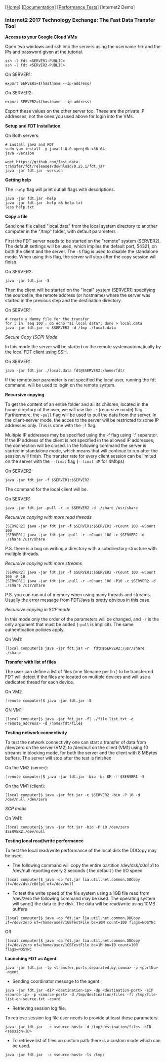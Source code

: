 [[Home](index.md)]  [[Documentation](doc-fdt-ddcopy.md)]  [[Performance Tests](perf-disk-to-disk.md)] [Internet2 Demo]



### Internet2 2017 Technology Exchange: The Fast Data Transfer Tool


**Access to your Google Cloud VMs**

Open two windows and ssh into the servers using the username `fdt` and the IPs and password given at the tutorial.

```
ssh -l fdt <SERVER1-PUBLIC>
ssh -l fdt <SERVER2-PUBLIC>
```

On SERVER1:
```
export SERVER1=$(hostname --ip-address)
```

On SERVER2:
```
export SERVER2=$(hostname --ip-address)
```

Export these values on the other server too. These are the private IP addresses, not the ones you used above for login into the VMs.


**Setup and FDT Installation**

On Both servers:
```
# install java and FDT
sudo yum install -y java-1.8.0-openjdk.x86_64
java -version

wget https://github.com/fast-data-transfer/fdt/releases/download/0.25.1/fdt.jar
java -jar fdt.jar -version
```


**Getting help**

The `-help` flag will print out all flags with descriptions.
```
java -jar fdt.jar -help
java -jar fdt.jar -help >& help.txt
less help.txt
```

**Copy a file**

Send one file called "local.data" from the local system directory to another computer in the "/tmp" folder, with default parameters

First the FDT server needs to be started on the "remote" system (SERVER2). The default settings will be used, which implies the default port, 54321, on both the client and the server. The `-S` flag is used to disable the standalone mode. When using this flag, the server will stop after the copy session will finish.

On SERVER2:
```
java -jar fdt.jar -S
```

Then the client will be started on the "local" system (SERVER1) specifying the sourcefile, the remote address (or hostname) where the server was started in the previous step and the destination directory.

On SERVER1:
```
# create a dummy file for the transfer
for i in `seq 100`; do echo "$i local data"; done > local.data
java -jar fdt.jar -c $SERVER2 -d /tmp ./local.data
```

_Secure Copy (SCP) Mode_

In this mode the server will be started on the remote systemautomatically by the local FDT client using SSH.

On SERVER1:
```
java -jar fdt.jar ./local.data fdt@$SERVER2:/home/fdt/
```

If the remoteuser parameter is not specified the local user, running the fdt command, will be used to login on the remote system.

**Recursive copying**

To get the content of an entire folder and all its children, located in the home directory of the user, we will use the `-r` (recursive mode) flag. Furthermore, the `-pull` flag will be used to pull the data from the server. In the client-server mode, the acces to the server will be restricted to some IP addresses only. This is done with the `-f` flag.

Multiple IP addresses may be specified using the -f flag using ':' separator. If the IP address of the client is not specified in the allowed IP addresses, the connection will be closed. In the following command the server is started in standalone mode, which means that will continue to run after the session will finish. The transfer rate for every client session can be limited on the server with the `--limit` flag (``--limit 4M`` for 4Mbps)

On SERVER2:
```
java -jar fdt.jar -f $SERVER1:$SERVER2
```


The command for the local client will be.

On SERVER1
```
java -jar fdt.jar -pull -r -c $SERVER2 -d ./share /usr/share  
```

_Recursive copying with more read threads_

```
[SERVER2] java -jar fdt.jar -f $SERVER1:$SERVER2 -rCount 100 -wCount 100
[SERVER1] java -jar fdt.jar -pull -r -rCount 100 -c $SERVER2 -d ./share /usr/share
```

P.S. there is a bug on writing a directory with a subdirectory structure with multiple threads.

_Recursive copying with more streams_

```
[SERVER2] java -jar fdt.jar -f $SERVER1:$SERVER2 -rCount 100 -wCount 100 -P 10
[SERVER1] java -jar fdt.jar -pull -r -rCount 100 -P10 -c $SERVER2 -d ./share /usr/share
```

P.S. you can run out of memory when using many threads and streams. Usually the error message from FDT/Java is pretty obvious in this case.


_Recursive copying in SCP mode_

In this mode only the order of the parameters will be changed, and `-r` is the only argument that must be added (`-pull` is implicit). The same authentication policies apply.

On VM1:
```
[local computer]$ java -jar fdt.jar -r  fdt@$SERVER2:/usr/share ./share
```

**Transfer with list of files**

The user can define a list of files (one filename per lin ) to be transferred. FDT will detect if the files are located on multiple devices and will use a dedicated thread for each device.

On VM2
```
[remote computer]$ java -jar fdt.jar -S
```

ON VM1
```
[local computer]$ java -jar fdt.jar -fl ./file_list.txt -c <remote_address> -d /home/fdt/files
```


**Testing network connectivity**

To test the network connectivity one can start a transfer of data from /dev/zero on the server (VM2) to /dev/null on the client (VM1) using 10 streams in blocking mode, for both the server and the client with 8 MBytes buffers. The server will stop after the test is finished 

On the VM2 (server):
```
[remote computer]$ java -jar fdt.jar -bio -bs 8M -f $SERVER1 -S
```

On the VM1 (client):
```
[local computer]$ java -jar fdt.jar -c $SERVER2 -bio -P 10 -d /dev/null /dev/zero
```

 _SCP mode_

On VM1:
```
[local computer]$ java -jar fdt.jar -bio -P 10 /dev/zero $SERVER2:/dev/null
```


**Testing local read/write performance**

To test the local read/write performance of the local disk the
DDCopy may be used.

- The following command will copy the entire partition
/dev/dsk/c0d1p1 to /dev/null reporting every 2 seconds ( the default )
the I/O speed

```
[local computer]$ java -cp fdt.jar lia.util.net.common.DDCopy if=/dev/dsk/c0d1p1 of=/dev/null
```

- To test the write speed of the file system using a 1GB file
read from /dev/zero the following command may be used. The operating
system will sync() the data to the disk. The data will be read/write
using 10MB buffers

```
[local computer]$ java -cp fdt.jar lia.util.net.common.DDCopy  if=/dev/zero of=/home/user/1GBTestFile bs=10M count=100 flags=NOSYNC
```

OR

```
[local computer]$ java -cp fdt.jar lia.util.net.common.DDCopy  if=/dev/zero of=/home/user/1GBTestFile bs=1M bn=10 count=100 flags=NOSYNC
```

**Launching FDT as Agent**

```
java -jar fdt.jar -tp <transfer,ports,separated,by,comma> -p <portNo> -agent
```

- Sending coordinator message to the agent:

```
java -jar fdt.jar -dIP <destination-ip> -dp <destination-port> -sIP <source-ip> -p <source-port> -d /tmp/destination/files -fl /tmp/file-list-on-source.txt -coord
```
- Retrieving session log file. 

To retrieve session log file user needs to provide at least these parameters:

```
java -jar fdt.jar  -c <source-host> -d /tmp/destination/files -sID <session-ID>
```

- To retrieve list of files on custom path there is a custom mode which can be used.

```
java -jar fdt.jar  -c <source-host> -ls /tmp/
```


